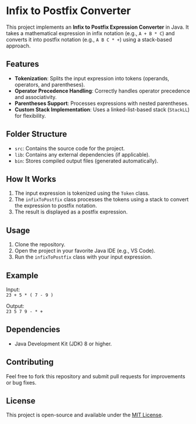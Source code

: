 # Infix to Postfix Converter

This project implements an **Infix to Postfix Expression Converter** in Java. It takes a mathematical expression in infix notation (e.g., `A + B * C`) and converts it into postfix notation (e.g., `A B C * +`) using a stack-based approach.

## Features

- **Tokenization**: Splits the input expression into tokens (operands, operators, and parentheses).
- **Operator Precedence Handling**: Correctly handles operator precedence and associativity.
- **Parentheses Support**: Processes expressions with nested parentheses.
- **Custom Stack Implementation**: Uses a linked-list-based stack (`StackLL`) for flexibility.

## Folder Structure

- `src`: Contains the source code for the project.
- `lib`: Contains any external dependencies (if applicable).
- `bin`: Stores compiled output files (generated automatically).

## How It Works

1. The input expression is tokenized using the `Token` class.
2. The `infixToPostfix` class processes the tokens using a stack to convert the expression to postfix notation.
3. The result is displayed as a postfix expression.

## Usage

1. Clone the repository.
2. Open the project in your favorite Java IDE (e.g., VS Code).
3. Run the `infixToPostfix` class with your input expression.

## Example

Input:  
`23 + 5 * ( 7 - 9 )`

Output:  
`23 5 7 9 - * +`

## Dependencies

- Java Development Kit (JDK) 8 or higher.

## Contributing

Feel free to fork this repository and submit pull requests for improvements or bug fixes.

## License

This project is open-source and available under the [MIT License](LICENSE).